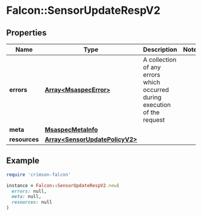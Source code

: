 # Falcon::SensorUpdateRespV2

## Properties

| Name | Type | Description | Notes |
| ---- | ---- | ----------- | ----- |
| **errors** | [**Array&lt;MsaspecError&gt;**](MsaspecError.md) | A collection of any errors which occurred during execution of the request |  |
| **meta** | [**MsaspecMetaInfo**](MsaspecMetaInfo.md) |  |  |
| **resources** | [**Array&lt;SensorUpdatePolicyV2&gt;**](SensorUpdatePolicyV2.md) |  |  |

## Example

```ruby
require 'crimson-falcon'

instance = Falcon::SensorUpdateRespV2.new(
  errors: null,
  meta: null,
  resources: null
)
```

